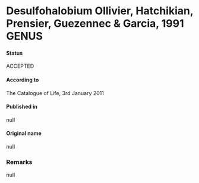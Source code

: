 # Desulfohalobium Ollivier, Hatchikian, Prensier, Guezennec & Garcia, 1991 GENUS

#### Status
ACCEPTED

#### According to
The Catalogue of Life, 3rd January 2011

#### Published in
null

#### Original name
null

### Remarks
null